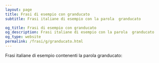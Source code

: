 ```yaml
---
layout: page
title: Frasi di esempio con granducato 
subtitle: Frasi italiane di esempio con la parola  granducato

og_title: Frasi di esempio con granducato 
og_description: Frasi italiane di esempio con la parola  granducato
og_type: website
permalink: /frasi/g/granducato.html
---
```


Frasi italiane di esempio contenenti la parola granducato:


